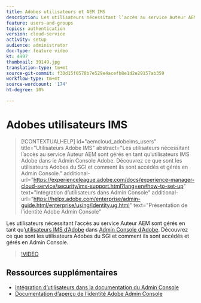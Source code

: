 ```yaml
---
title: Adobes utilisateurs et AEM IMS
description: Les utilisateurs nécessitant l’accès au service Auteur AEM sont gérés en tant qu’utilisateurs IMS Adobe dans le Admin Console Adobe. Découvrez ce que sont les utilisateurs Adobes du SGI et comment ils sont accédés et gérés en Admin Console.
feature: users-and-groups
topics: authentication
version: cloud-service
activity: setup
audience: administrator
doc-type: feature video
kt: 4997
thumbnail: 39149.jpg
translation-type: tm+mt
source-git-commit: f30d15f0578b7e529e4acefb8e1d2e29157ab359
workflow-type: tm+mt
source-wordcount: '174'
ht-degree: 10%

---
```



# Adobes utilisateurs IMS

>[!CONTEXTUALHELP]
>id="aemcloud_adobeims_users"
>title="Utilisateurs Adobe IMS"
>abstract="Les utilisateurs nécessitant l’accès au service Auteur AEM sont gérés en tant qu’utilisateurs IMS Adobe dans le Admin Console Adobe. Découvrez ce que sont les utilisateurs Adobes du SGI et comment ils sont accédés et gérés en Admin Console."
>additional-url="https://experienceleague.adobe.com/docs/experience-manager-cloud-service/security/ims-support.html?lang=en#how-to-set-up" text="Intégration d’utilisateurs dans Admin Console"
>additional-url="https://helpx.adobe.com/enterprise/admin-guide.html/enterprise/using/identity.ug.html" text="Présentation de l’identité Adobe Admin Console"

Les utilisateurs nécessitant l’accès au service Auteur AEM sont gérés en tant qu’[utilisateurs IMS d’Adobe](https://helpx.adobe.com/fr/enterprise/using/set-up-identity.html) dans [Admin Console d’Adobe](https://adminconsole.adobe.com). Découvrez ce que sont les utilisateurs Adobes du SGI et comment ils sont accédés et gérés en Admin Console.

>[!VIDEO](https://video.tv.adobe.com/v/39149/?quality=12&learn=on)

## Ressources supplémentaires

+ [Intégration d’utilisateurs dans la documentation du Admin Console](https://docs.adobe.com/content/help/en/experience-manager-cloud-service/security/ims-support.html#onboarding-users-in-admin-console)
+ [Documentation d’aperçu de l’identité Adobe Admin Console](https://helpx.adobe.com/fr/enterprise/using/identity.html)
